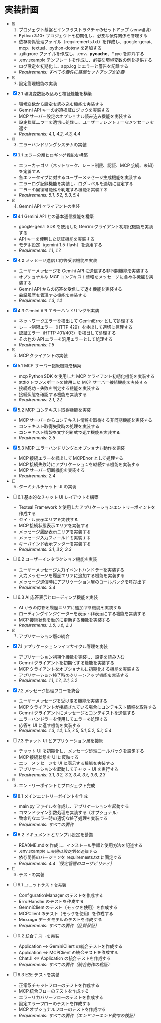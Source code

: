 # 実装計画

- [x] 1. プロジェクト基盤とインフラストラクチャのセットアップ (venv環境)
  - Python 3.10+ プロジェクトを初期化し、必要な依存関係を管理する
  - 依存関係管理ファイル（requirements.txt）を作成し、google-genai、mcp、textual、python-dotenv を追加する
  - .gitignore ファイルを作成し、.env、__pycache__、*.pyc を除外する
  - .env.example テンプレートを作成し、必要な環境変数の例を提供する
  - ログ設定を初期化し、app.log にエラーと警告を記録する
  - _Requirements: すべての要件に基盤セットアップが必要_

- [x] 2. 設定管理機能の実装
- [x] 2.1 環境変数読み込みと検証機能を構築
  - 環境変数から設定を読み込む機能を実装する
  - Gemini API キーの必須検証ロジックを実装する
  - MCP サーバー設定のオプショナル読み込み機能を実装する
  - 設定検証エラーを適切に処理し、ユーザーフレンドリーなメッセージを返す
  - _Requirements: 4.1, 4.2, 4.3, 4.4_

- [x] 3. エラーハンドリングシステムの実装
- [x] 3.1 エラー分類とロギング機能を構築
  - エラーカテゴリ（ネットワーク、レート制限、認証、MCP 接続、未知）を定義する
  - 各エラータイプに対するユーザーメッセージ生成機能を実装する
  - エラーログ記録機能を実装し、ログレベルを適切に設定する
  - エラーの回復可能性を判定する機能を実装する
  - _Requirements: 5.1, 5.2, 5.3, 5.4_

- [x] 4. Gemini API クライアントの実装
- [x] 4.1 Gemini API との基本通信機能を構築
  - google-genai SDK を使用した Gemini クライアント初期化機能を実装する
  - API キーを使用した認証機能を実装する
  - モデル設定（gemini-1.5-flash）を適用する
  - _Requirements: 1.1, 1.2_

- [x] 4.2 メッセージ送信と応答受信機能を実装
  - ユーザーメッセージを Gemini API に送信する非同期機能を実装する
  - オプショナルな MCP コンテキスト情報をメッセージに含める機能を実装する
  - Gemini API からの応答を受信して返す機能を実装する
  - 会話履歴を管理する機能を実装する
  - _Requirements: 1.3, 1.4_

- [x] 4.3 Gemini API エラーハンドリングを実装
  - ネットワークエラーを検出して GeminiError として処理する
  - レート制限エラー（HTTP 429）を検出して適切に処理する
  - 認証エラー（HTTP 401/403）を検出して処理する
  - その他の API エラーを汎用エラーとして処理する
  - _Requirements: 1.5_

- [x] 5. MCP クライアントの実装
- [x] 5.1 MCP サーバー接続機能を構築
  - mcp Python SDK を使用した MCP クライアント初期化機能を実装する
  - stdio トランスポートを使用した MCP サーバー接続機能を実装する
  - 接続成功・失敗を判定する機能を実装する
  - 接続状態を確認する機能を実装する
  - _Requirements: 2.1, 2.2_

- [x] 5.2 MCP コンテキスト取得機能を実装
  - MCP サーバーからコンテキスト情報を取得する非同期機能を実装する
  - コンテキスト取得失敗時の処理を実装する
  - コンテキスト情報を文字列形式で返す機能を実装する
  - _Requirements: 2.5_

- [x] 5.3 MCP エラーハンドリングとオプショナル動作を実装
  - MCP 接続エラーを検出して MCPError として処理する
  - MCP 接続失敗時にアプリケーションを継続する機能を実装する
  - MCP サーバー切断機能を実装する
  - _Requirements: 2.4_

- [ ] 6. ターミナルチャット UI の実装
- [ ] 6.1 基本的なチャット UI レイアウトを構築
  - Textual Framework を使用したアプリケーションエントリーポイントを作成する
  - タイトル表示エリアを実装する
  - MCP 接続状態表示エリアを実装する
  - メッセージ履歴表示エリアを実装する
  - メッセージ入力フィールドを実装する
  - キーバインド表示フッターを実装する
  - _Requirements: 3.1, 3.2, 3.3_

- [ ] 6.2 ユーザーインタラクション機能を実装
  - ユーザーメッセージ入力イベントハンドラーを実装する
  - 入力メッセージを履歴エリアに追加する機能を実装する
  - メッセージ送信時にアプリケーション層のコールバックを呼び出す
  - _Requirements: 3.4_

- [ ] 6.3 AI 応答表示とローディング機能を実装
  - AI からの応答を履歴エリアに追加する機能を実装する
  - ローディングインジケーターを表示・非表示にする機能を実装する
  - MCP 接続状態を動的に更新する機能を実装する
  - _Requirements: 3.5, 3.6, 2.3_

- [x] 7. アプリケーション層の統合
- [x] 7.1 アプリケーションライフサイクル管理を実装
  - アプリケーション初期化機能を実装し、設定を読み込む
  - Gemini クライアントを初期化する機能を実装する
  - MCP クライアントをオプショナルに初期化する機能を実装する
  - アプリケーション終了時のクリーンアップ機能を実装する
  - _Requirements: 1.1, 1.2, 2.1, 2.2_

- [x] 7.2 メッセージ処理フローを統合
  - ユーザーメッセージを受け取る機能を実装する
  - MCP クライアントが接続されている場合にコンテキスト情報を取得する
  - Gemini クライアントにメッセージとコンテキストを送信する
  - エラーハンドラーを使用してエラーを処理する
  - 応答を UI に返す機能を実装する
  - _Requirements: 1.3, 1.4, 1.5, 2.5, 5.1, 5.2, 5.3, 5.4_

- [ ] 7.3 チャット UI とアプリケーション層を接続
  - チャット UI を初期化し、メッセージ処理コールバックを設定する
  - MCP 接続状態を UI に反映する
  - エラーメッセージを UI に表示する機能を実装する
  - アプリケーションを起動してチャット UI を実行する
  - _Requirements: 3.1, 3.2, 3.3, 3.4, 3.5, 3.6, 2.3_

- [x] 8. エントリーポイントとプロジェクト完成
- [x] 8.1 メインエントリーポイントを作成
  - main.py ファイルを作成し、アプリケーションを起動する
  - コマンドライン引数処理を実装する（オプショナル）
  - 致命的なエラー時の適切な終了処理を実装する
  - _Requirements: すべての要件_

- [x] 8.2 ドキュメントとサンプル設定を整備
  - README.md を作成し、インストール手順と使用方法を記述する
  - .env.example に実際の設定例を追加する
  - 依存関係のバージョンを requirements.txt に固定する
  - _Requirements: 4.4（設定管理のユーザビリティ）_

- [ ] 9. テストの実装
- [ ] 9.1 ユニットテストを実装
  - ConfigurationManager のテストを作成する
  - ErrorHandler のテストを作成する
  - GeminiClient のテスト（モックを使用）を作成する
  - MCPClient のテスト（モックを使用）を作成する
  - Message データモデルのテストを作成する
  - _Requirements: すべての要件（品質保証）_

- [ ] 9.2 統合テストを実装
  - Application ⇔ GeminiClient の統合テストを作成する
  - Application ⇔ MCPClient の統合テストを作成する
  - ChatUI ⇔ Application の統合テストを作成する
  - _Requirements: すべての要件（統合動作の検証）_

- [ ] 9.3 E2E テストを実装
  - 正常系チャットフローのテストを作成する
  - MCP 統合フローのテストを作成する
  - エラーリカバリーフローのテストを作成する
  - 設定エラーフローのテストを作成する
  - MCP オプショナルフローのテストを作成する
  - _Requirements: すべての要件（エンドツーエンド動作の検証）_